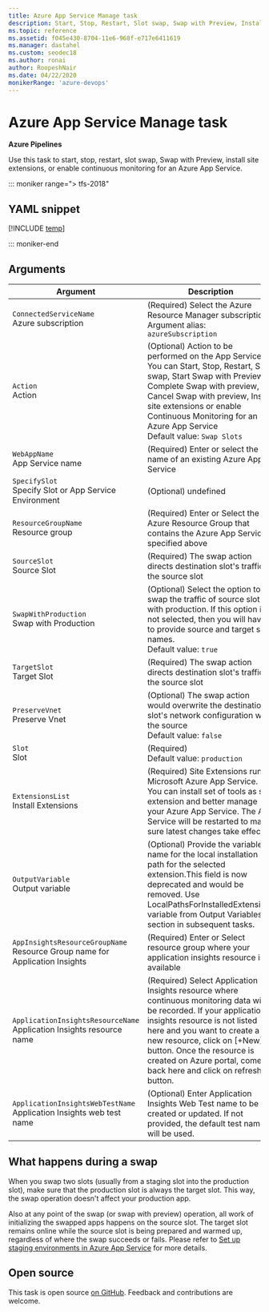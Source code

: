 ```yaml
---
title: Azure App Service Manage task
description: Start, Stop, Restart, Slot swap, Swap with Preview, Install site extensions, or Enable Continuous Monitoring for an Azure App Service
ms.topic: reference
ms.assetid: f045e430-8704-11e6-968f-e717e6411619
ms.manager: dastahel
ms.custom: seodec18
ms.author: ronai
author: RoopeshNair
ms.date: 04/22/2020
monikerRange: 'azure-devops'
---
```


# Azure App Service Manage task

**Azure Pipelines**

Use this task to start, stop, restart, slot swap, Swap with Preview, install site extensions, or enable continuous monitoring for an Azure App Service.

::: moniker range="> tfs-2018"

## YAML snippet

[!INCLUDE [temp](../includes/yaml/AzureAppServiceManageV0.md)]

::: moniker-end

## Arguments

|Argument|Description|
|--- |--- |
|`ConnectedServiceName`<br/>Azure subscription|(Required) Select the Azure Resource Manager subscription <br/>Argument alias: `azureSubscription`|
|`Action`<br/>Action|(Optional) Action to be performed on the App Service. You can Start, Stop, Restart, Slot swap, Start Swap with Preview, Complete Swap with preview, Cancel Swap with preview, Install site extensions or enable Continuous Monitoring for an Azure App Service <br/>Default value: `Swap Slots`|
|`WebAppName`<br/>App Service name|(Required) Enter or select the name of an existing Azure App Service|
|`SpecifySlot`<br/>Specify Slot or App Service Environment|(Optional) undefined|
|`ResourceGroupName`<br/>Resource group|(Required) Enter or Select the Azure Resource Group that contains the Azure App Service specified above|
|`SourceSlot`<br/>Source Slot|(Required) The swap action directs destination slot's traffic to the source slot|
|`SwapWithProduction`<br/>Swap with Production|(Optional) Select the option to swap the traffic of source slot with production. If this option is not selected, then you will have to provide source and target slot names. <br/>Default value: `true`|
|`TargetSlot`<br/>Target Slot|(Required) The swap action directs destination slot's traffic to the source slot|
|`PreserveVnet`<br/>Preserve Vnet|(Optional) The swap action would overwrite the destination slot's network configuration with the source <br/>Default value: `false`|
|`Slot`<br/>Slot|(Required) <br/>Default value: `production`|
|`ExtensionsList`<br/>Install Extensions|(Required) Site Extensions run on Microsoft Azure App Service. You can install set of tools as site extension and better manage your Azure App Service. The  App Service will be restarted to make sure latest changes take effect.|
|`OutputVariable`<br/>Output variable|(Optional) Provide the variable name for the local installation path for the selected extension.This field is now deprecated and would be removed. Use LocalPathsForInstalledExtensions variable from Output Variables section in subsequent tasks.|
|`AppInsightsResourceGroupName`<br/>Resource Group name for Application Insights|(Required) Enter or Select resource group where your application insights resource is available|
|`ApplicationInsightsResourceName`<br/>Application Insights resource name|(Required) Select Application Insights resource where continuous monitoring data will be recorded. If your application insights resource is not listed here and you want to create a new resource, click on [+New] button. Once the resource is created on Azure portal, come back here and click on refresh button.|
|`ApplicationInsightsWebTestName`<br/>Application Insights web test name| (Optional) Enter Application Insights Web Test name to be created or updated. If not provided, the default test name will be used.|

## What happens during a swap

When you swap two slots (usually from a staging slot into the production slot), make sure that the production slot is always the target slot. This way, the swap operation doesn't affect your production app.

Also at any point of the swap (or swap with preview) operation, all work of initializing the swapped apps happens on the source slot. The target slot remains online while the source slot is being prepared and warmed up, regardless of where the swap succeeds or fails. 
Please refer to [Set up staging environments in Azure App Service](/azure/app-service/deploy-staging-slots#AboutConfiguration) for more details.

## Open source

This task is open source [on GitHub](https://github.com/Microsoft/azure-pipelines-tasks). Feedback and contributions are welcome.